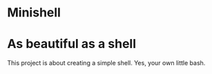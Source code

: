 # Minishell
<h1>As beautiful as a shell</h1>
This project is about creating a simple shell. Yes, your own little bash.
